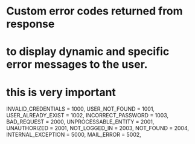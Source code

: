 # Custom error codes returned from response

# to display dynamic and specific error messages to the user.

# this is very important

INVALID_CREDENTIALS = 1000,
USER_NOT_FOUND = 1001,
USER_ALREADY_EXIST = 1002,
INCORRECT_PASSWORD = 1003,
BAD_REQUEST = 2000,
UNPROCESSABLE_ENTITY = 2001,
UNAUTHORIZED = 2001,
NOT_LOGGED_IN = 2003,
NOT_FOUND = 2004,
INTERNAL_EXCEPTION = 5000,
MAIL_ERROR = 5002,

